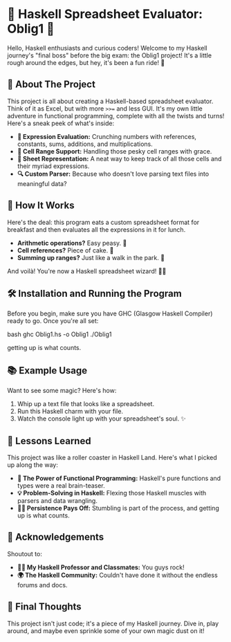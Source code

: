 # 🚀 Haskell Spreadsheet Evaluator: Oblig1 🚀

Hello, Haskell enthusiasts and curious coders! Welcome to my Haskell journey's "final boss" before the big exam: the Oblig1 project! It's a little rough around the edges, but hey, it's been a fun ride! 🎢

## 🌟 About The Project

This project is all about creating a Haskell-based spreadsheet evaluator. Think of it as Excel, but with more `>>=` and less GUI. It's my own little adventure in functional programming, complete with all the twists and turns! Here's a sneak peek of what's inside:

- **🔢 Expression Evaluation:** Crunching numbers with references, constants, sums, additions, and multiplications.
- **📐 Cell Range Support:** Handling those pesky cell ranges with grace.
- **📝 Sheet Representation:** A neat way to keep track of all those cells and their myriad expressions.
- **🔍 Custom Parser:** Because who doesn't love parsing text files into meaningful data?

## 🚀 How It Works

Here's the deal: this program eats a custom spreadsheet format for breakfast and then evaluates all the expressions in it for lunch. 

- **Arithmetic operations?** Easy peasy. 🍋
- **Cell references?** Piece of cake. 🍰
- **Summing up ranges?** Just like a walk in the park. 🌳

And voilà! You're now a Haskell spreadsheet wizard! 🧙‍♂️

## 🛠 Installation and Running the Program

Before you begin, make sure you have GHC (Glasgow Haskell Compiler) ready to go. Once you're all set:

bash
ghc Oblig1.hs -o Oblig1
./Oblig1

getting up is what counts.

## 📚 Example Usage

Want to see some magic? Here's how:

1. Whip up a text file that looks like a spreadsheet.
2. Run this Haskell charm with your file.
3. Watch the console light up with your spreadsheet's soul. ✨

## 📖 Lessons Learned

This project was like a roller coaster in Haskell Land. Here's what I picked up along the way:

- **🤹 The Power of Functional Programming:** Haskell's pure functions and types were a real brain-teaser.
- **💡 Problem-Solving in Haskell:** Flexing those Haskell muscles with parsers and data wrangling.
- **🏋️‍♂️ Persistence Pays Off:** Stumbling is part of the process, and getting up is what counts.

## 🙏 Acknowledgements

Shoutout to:

- **👨‍🏫 My Haskell Professor and Classmates:** You guys rock!
- **🌍 The Haskell Community:** Couldn't have done it without the endless forums and docs.

## 🌈 Final Thoughts

This project isn't just code; it's a piece of my Haskell journey. Dive in, play around, and maybe even sprinkle some of your own magic dust on it!



